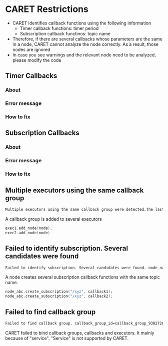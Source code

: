# CARET Restrictions

- CARET identifies callback functions using the following information
  - Timer callback functions: timer period
  - Subscription callback functinos: topic name
- Therefore, if there are several callbacks whose parameters are the same in a node, CARET cannot analyze the node correctly. As a result, those nodes are ignored
- In case you see warnings and the relevant node need to be analyzed, please modify the code

## Timer Callbacks

### About

### Error message

### How to fix

## Subscription Callbacks

### About

### Error message

### How to fix

## Multiple executors using the same callback group

```txt
Multiple executors using the same callback group were detected.The last executor will be used. executor address: [94351911253008, 140728133491392]
```

A callback group is added to several executors

```cpp
exec1.add_node(node);
exec2.add_node(node)
```

## Failed to identify subscription. Several candidates were found

```txt
Failed to identify subscription. Several candidates were found. node_name: /abc, topic_name: /xyz
```

A node creates several subscription callback functions with the same topic name.

```cpp
node_abc.create_subscription("/xyz", callback1);
node_abc.create_subscription("/xyz", callback2);
```

## Failed to find callback group

```txt
Failed to find callback group. callback_group_id=callback_group_93827282066928
```

CARET failed to bind callback groups, callbacks and executors. It mainly because of "service". "Service" is not supported by CARET.
